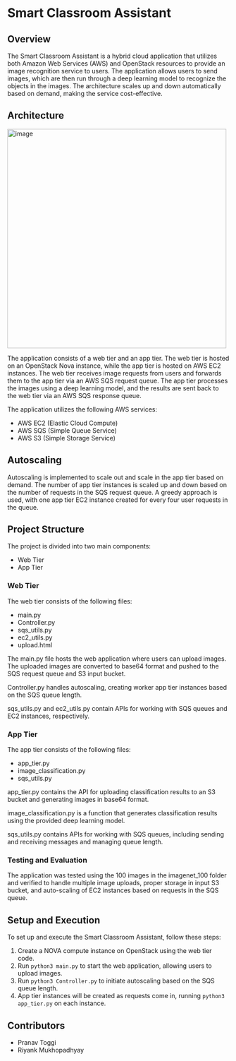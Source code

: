# Smart Classroom Assistant

## Overview

The Smart Classroom Assistant is a hybrid cloud application that utilizes both Amazon Web Services (AWS) and OpenStack resources to provide an image recognition service to users. The application allows users to send images, which are then run through a deep learning model to recognize the objects in the images. The architecture scales up and down automatically based on demand, making the service cost-effective.

## Architecture

<img width="497" alt="image" src="https://user-images.githubusercontent.com/22538269/235811565-61725795-e11a-4c02-8ade-a8605b9e6c8c.png">

The application consists of a web tier and an app tier. The web tier is hosted on an OpenStack Nova instance, while the app tier is hosted on AWS EC2 instances. The web tier receives image requests from users and forwards them to the app tier via an AWS SQS request queue. The app tier processes the images using a deep learning model, and the results are sent back to the web tier via an AWS SQS response queue.

The application utilizes the following AWS services:

- AWS EC2 (Elastic Cloud Compute)
- AWS SQS (Simple Queue Service)
- AWS S3 (Simple Storage Service)

## Autoscaling

Autoscaling is implemented to scale out and scale in the app tier based on demand. The number of app tier instances is scaled up and down based on the number of requests in the SQS request queue. A greedy approach is used, with one app tier EC2 instance created for every four user requests in the queue.

## Project Structure

The project is divided into two main components:

- Web Tier
- App Tier

### Web Tier

The web tier consists of the following files:

- main.py
- Controller.py
- sqs_utils.py
- ec2_utils.py
- upload.html

The main.py file hosts the web application where users can upload images. The uploaded images are converted to base64 format and pushed to the SQS request queue and S3 input bucket.

Controller.py handles autoscaling, creating worker app tier instances based on the SQS queue length.

sqs_utils.py and ec2_utils.py contain APIs for working with SQS queues and EC2 instances, respectively.

### App Tier

The app tier consists of the following files:

- app_tier.py
- image_classification.py
- sqs_utils.py

app_tier.py contains the API for uploading classification results to an S3 bucket and generating images in base64 format.

image_classification.py is a function that generates classification results using the provided deep learning model.

sqs_utils.py contains APIs for working with SQS queues, including sending and receiving messages and managing queue length.

### Testing and Evaluation

The application was tested using the 100 images in the imagenet_100 folder and verified to handle multiple image uploads, proper storage in input S3 bucket, and auto-scaling of EC2 instances based on requests in the SQS queue.

## Setup and Execution

To set up and execute the Smart Classroom Assistant, follow these steps:

1. Create a NOVA compute instance on OpenStack using the web tier code.
2. Run `python3 main.py` to start the web application, allowing users to upload images.
3. Run `python3 Controller.py` to initiate autoscaling based on the SQS queue length.
4. App tier instances will be created as requests come in, running `python3 app_tier.py` on each instance.

## Contributors

- Pranav Toggi
- Riyank Mukhopadhyay
